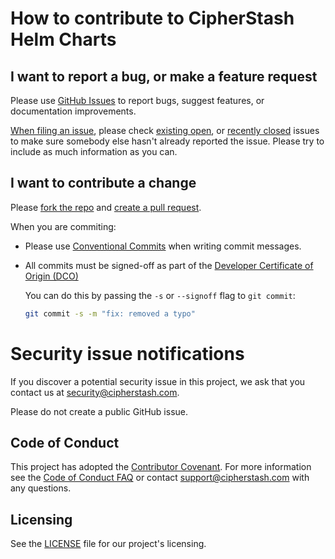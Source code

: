 # How to contribute to CipherStash Helm Charts

## I want to report a bug, or make a feature request

Please use [GitHub Issues](https://github.com/cipherstash/helm-charts/issues) to report bugs, suggest features, or documentation improvements.

[When filing an issue](https://github.com/cipherstash/helm-charts/issues/new/choose),
please check [existing open](https://github.com/cipherstash/helm-charts/issues?q=is%3Aissue+is%3Aopen+sort%3Aupdated-desc),
or [recently closed](https://github.com/cipherstash/helm-charts/issues?q=is%3Aissue+sort%3Aupdated-desc+is%3Aclosed) issues
to make sure somebody else hasn't already reported the issue.
Please try to include as much information as you can.

## I want to contribute a change

Please [fork the repo](https://github.com/cipherstash/helm-charts/fork) and [create a pull request](https://github.com/cipherstash/helm-charts/compare).

When you are commiting:

- Please use [Conventional Commits](https://www.conventionalcommits.org/en/v1.0.0/) when writing commit messages.
- All commits must be signed-off as part of the [Developer Certificate of Origin (DCO)](https://developercertificate.org)

  You can do this by passing the `-s` or `--signoff` flag to `git commit`:

  ```bash
  git commit -s -m "fix: removed a typo"
  ```

# Security issue notifications

If you discover a potential security issue in this project, we ask that you contact us at security@cipherstash.com.

Please do not create a public GitHub issue.

## Code of Conduct

This project has adopted the [Contributor Covenant](https://www.contributor-covenant.org/).
For more information see the [Code of Conduct FAQ](./CODE_OF_CONDUCT.md) or contact support@cipherstash.com with any questions.

## Licensing

See the [LICENSE](./LICENSE) file for our project's licensing.
